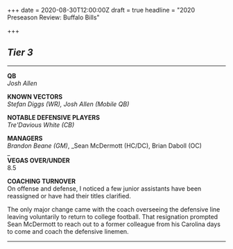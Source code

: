 +++
date = 2020-08-30T12:00:00Z
draft = true
headline = "2020 Preseason Review: Buffalo Bills"

+++
## _Tier 3_

***

**QB**  
_Josh Allen_

**KNOWN VECTORS**  
_Stefan Diggs (WR), Josh Allen (Mobile QB)_

**NOTABLE DEFENSIVE PLAYERS**  
_Tre'Davious White (CB)_

**MANAGERS**  
_Brandon Beane (GM)_, _Sean McDermott (HC/DC), Brian Daboll (OC)  
_  
**VEGAS OVER/UNDER**  
8\.5

**COACHING TURNOVER**  
On offense and defense, I noticed a few junior assistants have been reassigned or have had their titles clarified.

The only major change came with the coach overseeing the defensive line leaving voluntarily to return to college football. That resignation prompted Sean McDermott to reach out to a former colleague from his Carolina days to come and coach the defensive linemen.

***